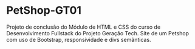 # PetShop-GT01
Projeto de conclusão do Módulo de HTML e CSS do curso de Desenvolvimento Fullstack do Projeto Geração Tech. Site de um Petshop com uso de Bootstrap, responsividade e divs semânticas.
